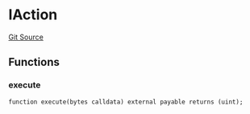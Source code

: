 # IAction
[Git Source](https://github.com/FloorDAO/floor-v2/blob/445b96358cc205e432e359914c1681c0f44048b0/src/interfaces/actions/Action.sol)


## Functions
### execute


```solidity
function execute(bytes calldata) external payable returns (uint);
```

